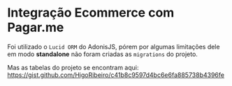 # Integração Ecommerce com Pagar.me

Foi utilizado o `Lucid ORM` do AdonisJS, 
pórem por algumas limitações dele em modo **standalone** não foram criadas as `migrations` do projeto.

Mas as tabelas do projeto se encontram aqui:
https://gist.github.com/HigoRibeiro/c41b8c9597d4bc6e6fa885738b4396fe
